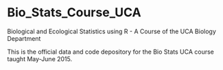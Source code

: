 # Bio_Stats_Course_UCA
Biological and Ecological Statistics using R - A Course of the UCA Biology Department 

This is the official data and code depository for the Bio Stats UCA course taught May-June 2015. 
